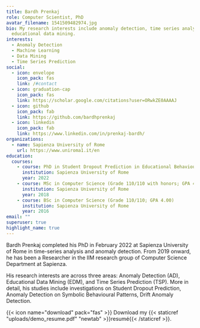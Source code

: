 ```yaml
---
title: Bardh Prenkaj
role: Computer Scientist, PhD
avatar_filename: 1541509482974.jpg
bio: My research interests include anomaly detection, time series analysis,
  educational data mining.
interests:
  - Anomaly Detection
  - Machine Learning
  - Data Mining
  - Time Series Prediction
social:
  - icon: envelope
    icon_pack: fas
    link: /#contact
  - icon: graduation-cap
    icon_pack: fas
    link: https://scholar.google.com/citations?user=ORwkZE0AAAAJ
  - icon: github
    icon_pack: fab
    link: https://github.com/bardhprenkaj
  - icon: linkedin
    icon_pack: fab
    link: https://www.linkedin.com/in/prenkaj-bardh/
organizations:
  - name: Sapienza University of Rome
    url: https://www.uniroma1.it/en
education:
  courses:
    - course: PhD in Student Dropout Prediction in Educational Behavioural Time Series
      institution: Sapienza University of Rome
      year: 2022
    - course: MSc in Computer Science (Grade 110/110 with honors; GPA 4.00)
      institution: Sapienza University of Rome
      year: 2018
    - course: BSc in Computer Science (Grade 110/110; GPA 4.00)
      institution: Sapienza University of Rome
      year: 2016
email: ""
superuser: true
highlight_name: true
---
```

Bardh Prenkaj completed his PhD in February 2022 at Sapienza University of Rome in time-series analysis and anomaly detection. From 2019 onward, he has been a Researcher in the IIM research group of Computer Science Department at Sapienza.

His research interests are across three areas: Anomaly Detection (AD), Educational Data Mining (EDM), and Time Series Prediction (TSP). More in detail, his studies include investigations on Student Dropout Prediction, Anomaly Detection on Symbolic Behavioural Patterns, Drift Anomaly Detection.

{{< icon name="download" pack="fas" >}} Download my {{< staticref "uploads/demo_resume.pdf" "newtab" >}}resumé{{< /staticref >}}.